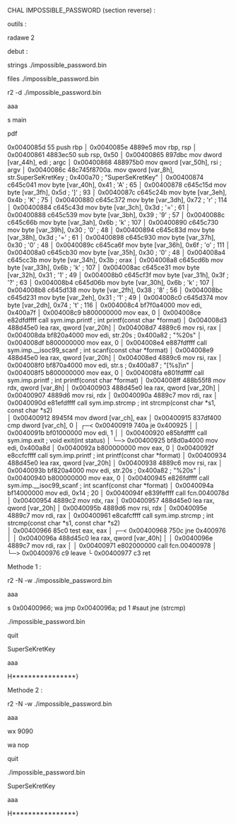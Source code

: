 CHAL IMPOSSIBLE_PASSWORD (section reverse) :

outils :

radawe 2

debut :

strings ./impossible_password.bin

files ./impossible_password.bin

r2 -d ./impossible_password.bin

aaa

s main

pdf

0x0040085d      55             push rbp
│           0x0040085e      4889e5         mov rbp, rsp
│           0x00400861      4883ec50       sub rsp, 0x50
│           0x00400865      897dbc         mov dword [var_44h], edi    ; argc
│           0x00400868      488975b0       mov qword [var_50h], rsi    ; argv
│           0x0040086c      48c745f8700a.  mov qword [var_8h], str.SuperSeKretKey ; 0x400a70 ; "SuperSeKretKey"
│           0x00400874      c645c041       mov byte [var_40h], 0x41    ; 'A' ; 65
│           0x00400878      c645c15d       mov byte [var_3fh], 0x5d    ; ']' ; 93
│           0x0040087c      c645c24b       mov byte [var_3eh], 0x4b    ; 'K' ; 75
│           0x00400880      c645c372       mov byte [var_3dh], 0x72    ; 'r' ; 114
│           0x00400884      c645c43d       mov byte [var_3ch], 0x3d    ; '=' ; 61
│           0x00400888      c645c539       mov byte [var_3bh], 0x39    ; '9' ; 57
│           0x0040088c      c645c66b       mov byte [var_3ah], 0x6b    ; 'k' ; 107
│           0x00400890      c645c730       mov byte [var_39h], 0x30    ; '0' ; 48
│           0x00400894      c645c83d       mov byte [var_38h], 0x3d    ; '=' ; 61
│           0x00400898      c645c930       mov byte [var_37h], 0x30    ; '0' ; 48
│           0x0040089c      c645ca6f       mov byte [var_36h], 0x6f    ; 'o' ; 111
│           0x004008a0      c645cb30       mov byte [var_35h], 0x30    ; '0' ; 48
│           0x004008a4      c645cc3b       mov byte [var_34h], 0x3b    ; orax
│           0x004008a8      c645cd6b       mov byte [var_33h], 0x6b    ; 'k' ; 107
│           0x004008ac      c645ce31       mov byte [var_32h], 0x31    ; '1' ; 49
│           0x004008b0      c645cf3f       mov byte [var_31h], 0x3f    ; '?' ; 63
│           0x004008b4      c645d06b       mov byte [var_30h], 0x6b    ; 'k' ; 107
│           0x004008b8      c645d138       mov byte [var_2fh], 0x38    ; '8' ; 56
│           0x004008bc      c645d231       mov byte [var_2eh], 0x31    ; '1' ; 49
│           0x004008c0      c645d374       mov byte [var_2dh], 0x74    ; 't' ; 116
│           0x004008c4      bf7f0a4000     mov edi, 0x400a7f
│           0x004008c9      b800000000     mov eax, 0
│           0x004008ce      e82dfdffff     call sym.imp.printf         ; int printf(const char *format)
│           0x004008d3      488d45e0       lea rax, qword [var_20h]
│           0x004008d7      4889c6         mov rsi, rax
│           0x004008da      bf820a4000     mov edi, str.20s            ; 0x400a82 ; "%20s"
│           0x004008df      b800000000     mov eax, 0
│           0x004008e4      e887fdffff     call sym.imp.__isoc99_scanf ; int scanf(const char *format)
│           0x004008e9      488d45e0       lea rax, qword [var_20h]
│           0x004008ed      4889c6         mov rsi, rax
│           0x004008f0      bf870a4000     mov edi, str.s              ; 0x400a87 ; "[%s]\n"
│           0x004008f5      b800000000     mov eax, 0
│           0x004008fa      e801fdffff     call sym.imp.printf         ; int printf(const char *format)
│           0x004008ff      488b55f8       mov rdx, qword [var_8h]
│           0x00400903      488d45e0       lea rax, qword [var_20h]
│           0x00400907      4889d6         mov rsi, rdx
│           0x0040090a      4889c7         mov rdi, rax
│           0x0040090d      e81efdffff     call sym.imp.strcmp         ; int strcmp(const char *s1, const char *s2)                                                                                                                 
│           0x00400912      8945f4         mov dword [var_ch], eax
│           0x00400915      837df400       cmp dword [var_ch], 0
│       ┌─< 0x00400919      740a           je 0x400925
│       │   0x0040091b      bf01000000     mov edi, 1
│       │   0x00400920      e85bfdffff     call sym.imp.exit           ; void exit(int status)
│       └─> 0x00400925      bf8d0a4000     mov edi, 0x400a8d
│           0x0040092a      b800000000     mov eax, 0
│           0x0040092f      e8ccfcffff     call sym.imp.printf         ; int printf(const char *format)
│           0x00400934      488d45e0       lea rax, qword [var_20h]
│           0x00400938      4889c6         mov rsi, rax
│           0x0040093b      bf820a4000     mov edi, str.20s            ; 0x400a82 ; "%20s"
│           0x00400940      b800000000     mov eax, 0
│           0x00400945      e826fdffff     call sym.imp.__isoc99_scanf ; int scanf(const char *format)
│           0x0040094a      bf14000000     mov edi, 0x14               ; 20
│           0x0040094f      e839feffff     call fcn.0040078d
│           0x00400954      4889c2         mov rdx, rax
│           0x00400957      488d45e0       lea rax, qword [var_20h]
│           0x0040095b      4889d6         mov rsi, rdx
│           0x0040095e      4889c7         mov rdi, rax
│           0x00400961      e8cafcffff     call sym.imp.strcmp         ; int strcmp(const char *s1, const char *s2)                                                                                                                 
│           0x00400966      85c0           test eax, eax
│       ┌─< 0x00400968      750c           jne 0x400976
│       │   0x0040096a      488d45c0       lea rax, qword [var_40h]
│       │   0x0040096e      4889c7         mov rdi, rax
│       │   0x00400971      e802000000     call fcn.00400978
│       └─> 0x00400976      c9             leave
└           0x00400977      c3             ret

Methode 1 :

r2 -N -w ./impossible_password.bin

aaa

s 0x00400966; wa jmp 0x0040096a; pd 1 #saut jne (strcmp)

./impossible_password.bin

quit

SuperSeKretKey

aaa

H****************}

Methode 2 :

r2 -N -w ./impossible_password.bin

aaa

wx 9090

wa nop

quit

./impossible_password.bin

SuperSeKretKey

aaa
 
H****************}